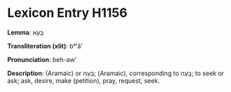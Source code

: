 # Lexicon Entry H1156

**Lemma**: בְּעָא

**Transliteration (xlit)**: bᵉʻâʼ

**Pronunciation**: beh-aw'

**Description**:
(Aramaic) or בְּעָה; (Aramaic), corresponding to בָּעָה; to seek or ask; ask, desire, make (petition), pray, request, seek.
